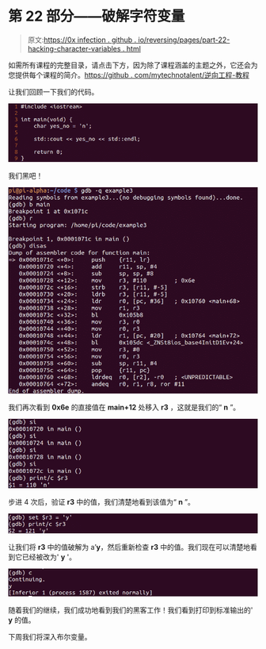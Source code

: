 # 第 22 部分——破解字符变量

> 原文:[https://0x infection . github . io/reversing/pages/part-22-hacking-character-variables . html](https://0xinfection.github.io/reversing/pages/part-22-hacking-character-variables.html)

如需所有课程的完整目录，请点击下方，因为除了课程涵盖的主题之外，它还会为您提供每个课程的简介。[https://github . com/mytechnotalent/逆向工程-教程](https://github.com/mytechnotalent/Reverse-Engineering-Tutorial)

让我们回顾一下我们的代码。

![](img/f982aa4ed25534952699042aee51a3e9.png)

我们黑吧！

![](img/90d6759a5898ca65c864cb37d1c76b2b.png)

我们再次看到 **0x6e** 的直接值在 **main+12** 处移入 **r3** ，这就是我们的“ **n** ”。

![](img/dd77da605f7b04c10903c66d36d77b2e.png)

步进 4 次后，验证 **r3** 中的值，我们清楚地看到该值为“ **n** ”。

![](img/ffa3b35a13f9fa71e8ded4154ed0910d.png)

让我们将 **r3** 中的值破解为 a’**y**，然后重新检查 **r3** 中的值。我们现在可以清楚地看到它已经被改为' **y** '。

![](img/63efeed37577853138e8a196ec7d0676.png)

随着我们的继续，我们成功地看到我们的黑客工作！我们看到打印到标准输出的' **y** 的值。

下周我们将深入布尔变量。